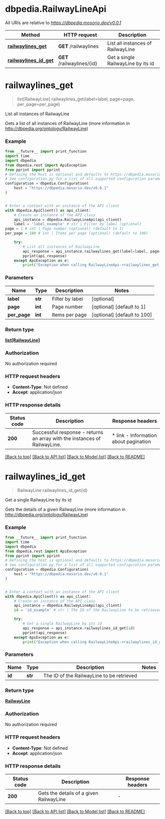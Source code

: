 # dbpedia.RailwayLineApi

All URIs are relative to *https://dbpedia.mosorio.dev/v0.0.1*

Method | HTTP request | Description
------------- | ------------- | -------------
[**railwaylines_get**](RailwayLineApi.md#railwaylines_get) | **GET** /railwaylines | List all instances of RailwayLine
[**railwaylines_id_get**](RailwayLineApi.md#railwaylines_id_get) | **GET** /railwaylines/{id} | Get a single RailwayLine by its id


# **railwaylines_get**
> list[RailwayLine] railwaylines_get(label=label, page=page, per_page=per_page)

List all instances of RailwayLine

Gets a list of all instances of RailwayLine (more information in http://dbpedia.org/ontology/RailwayLine)

### Example

```python
from __future__ import print_function
import time
import dbpedia
from dbpedia.rest import ApiException
from pprint import pprint
# Defining the host is optional and defaults to https://dbpedia.mosorio.dev/v0.0.1
# See configuration.py for a list of all supported configuration parameters.
configuration = dbpedia.Configuration(
    host = "https://dbpedia.mosorio.dev/v0.0.1"
)


# Enter a context with an instance of the API client
with dbpedia.ApiClient() as api_client:
    # Create an instance of the API class
    api_instance = dbpedia.RailwayLineApi(api_client)
    label = 'label_example' # str | Filter by label (optional)
page = 1 # int | Page number (optional) (default to 1)
per_page = 100 # int | Items per page (optional) (default to 100)

    try:
        # List all instances of RailwayLine
        api_response = api_instance.railwaylines_get(label=label, page=page, per_page=per_page)
        pprint(api_response)
    except ApiException as e:
        print("Exception when calling RailwayLineApi->railwaylines_get: %s\n" % e)
```

### Parameters

Name | Type | Description  | Notes
------------- | ------------- | ------------- | -------------
 **label** | **str**| Filter by label | [optional] 
 **page** | **int**| Page number | [optional] [default to 1]
 **per_page** | **int**| Items per page | [optional] [default to 100]

### Return type

[**list[RailwayLine]**](RailwayLine.md)

### Authorization

No authorization required

### HTTP request headers

 - **Content-Type**: Not defined
 - **Accept**: application/json

### HTTP response details
| Status code | Description | Response headers |
|-------------|-------------|------------------|
**200** | Successful response - returns an array with the instances of RailwayLine. |  * link - Information about pagination <br>  |

[[Back to top]](#) [[Back to API list]](../README.md#documentation-for-api-endpoints) [[Back to Model list]](../README.md#documentation-for-models) [[Back to README]](../README.md)

# **railwaylines_id_get**
> RailwayLine railwaylines_id_get(id)

Get a single RailwayLine by its id

Gets the details of a given RailwayLine (more information in http://dbpedia.org/ontology/RailwayLine)

### Example

```python
from __future__ import print_function
import time
import dbpedia
from dbpedia.rest import ApiException
from pprint import pprint
# Defining the host is optional and defaults to https://dbpedia.mosorio.dev/v0.0.1
# See configuration.py for a list of all supported configuration parameters.
configuration = dbpedia.Configuration(
    host = "https://dbpedia.mosorio.dev/v0.0.1"
)


# Enter a context with an instance of the API client
with dbpedia.ApiClient() as api_client:
    # Create an instance of the API class
    api_instance = dbpedia.RailwayLineApi(api_client)
    id = 'id_example' # str | The ID of the RailwayLine to be retrieved

    try:
        # Get a single RailwayLine by its id
        api_response = api_instance.railwaylines_id_get(id)
        pprint(api_response)
    except ApiException as e:
        print("Exception when calling RailwayLineApi->railwaylines_id_get: %s\n" % e)
```

### Parameters

Name | Type | Description  | Notes
------------- | ------------- | ------------- | -------------
 **id** | **str**| The ID of the RailwayLine to be retrieved | 

### Return type

[**RailwayLine**](RailwayLine.md)

### Authorization

No authorization required

### HTTP request headers

 - **Content-Type**: Not defined
 - **Accept**: application/json

### HTTP response details
| Status code | Description | Response headers |
|-------------|-------------|------------------|
**200** | Gets the details of a given RailwayLine |  -  |

[[Back to top]](#) [[Back to API list]](../README.md#documentation-for-api-endpoints) [[Back to Model list]](../README.md#documentation-for-models) [[Back to README]](../README.md)

